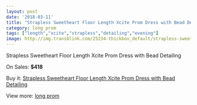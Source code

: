 ```yaml
---
layout: post
date: '2018-03-11'
title: "Strapless Sweetheart Floor Length Xcite Prom Dress with Bead Detailing"
category: long prom
tags: ["length","xcite","strapless","detailing","evening"]
image: http://img.transblink.com/25234-thickbox_default/strapless-sweetheart-floor-length-xcite-prom-dress-with-bead-detailing.jpg
---
```

Strapless Sweetheart Floor Length Xcite Prom Dress with Bead Detailing

On Sales: **$418**
<a href="https://www.transblink.com/en/long-prom/7948-strapless-sweetheart-floor-length-xcite-prom-dress-with-bead-detailing.html"><amp-img layout="responsive" width="600" height="600" src="//img.transblink.com/25234-thickbox_default/strapless-sweetheart-floor-length-xcite-prom-dress-with-bead-detailing.jpg" alt="Strapless Sweetheart Floor Length Xcite Prom Dress with Bead Detailing 0" /></a>
<a href="https://www.transblink.com/en/long-prom/7948-strapless-sweetheart-floor-length-xcite-prom-dress-with-bead-detailing.html"><amp-img layout="responsive" width="600" height="600" src="//img.transblink.com/25235-thickbox_default/strapless-sweetheart-floor-length-xcite-prom-dress-with-bead-detailing.jpg" alt="Strapless Sweetheart Floor Length Xcite Prom Dress with Bead Detailing 1" /></a>

Buy it: [Strapless Sweetheart Floor Length Xcite Prom Dress with Bead Detailing](https://www.transblink.com/en/long-prom/7948-strapless-sweetheart-floor-length-xcite-prom-dress-with-bead-detailing.html "Strapless Sweetheart Floor Length Xcite Prom Dress with Bead Detailing")

View more: [long prom](https://www.transblink.com/en/58-long-prom "long prom")